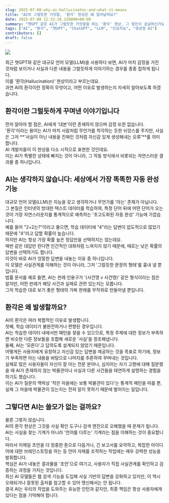 ```yaml
---
slug: 2025-07-08-why-ai-hallucinates-and-what-it-means
title: "AI의 그럴듯한 거짓말, '환각' 현상은 왜 일어날까요?"
date: 2025-07-08 12:32:28.226000+00:00
summary: "챗GPT 같은 AI가 그럴듯한 거짓말을 하는 '환각' 현상, 그 원인이 궁금하신가요? AI가 지식을 이해하는 것이 아니라, 방대한 데이터 속에서 가장 그럴듯한 단어를 예측하는 원리를 파헤치고 올바른 활용법을 알아봅니다."
tags: ["AI", "환각", "챗GPT", "ChatGPT", "LLM", "인공지능", "생성형 AI"]
contributors: []
draft: false
---
```


![](https://blogger.googleusercontent.com/img/a/AVvXsEhKcBqcsHtCweLCsKoU92ejvqLTo4sws3XrT73GakeETjBKtEd7itdYh6CaqyTzKpuZQU7QnmYeUqX_jEDq658K_6dX3skJ8EHzBBt7NKN_zFq2oTjBrBOEM07bF7eUw3DUYGkKCn0YHAWUkdDdLA2hVux1sk1TC5bveWuBMKg-kgxhqCU4_hg0DUOJo0A)

최근 챗GPT와 같은 대규모 언어 모델(LLM)을 사용하다 보면, AI가 마치 감정을 가진 것처럼 보이거나 사실과 다른 내용을 그럴듯하게 이야기하는 경우를 종종 접하게 됩니다.<br />이를 '환각(Hallucination)' 현상이라고 부르는데요.<br />과연 AI의 환각이란 정확히 무엇이고, 어떤 이유로 발생하는지 자세히 알아보도록 하겠습니다.<br />

## 환각이란 그럴듯하게 꾸며낸 이야기입니다

먼저 알아야 할 점은, AI에게 '대본'이란 존재하지 않으며 감정 또한 없습니다.<br />'환각'이라는 용어는 AI가 마치 사람처럼 무언가를 착각하는 듯한 뉘앙스를 주지만, 사실은 그저 **'사실이 아닌 내용을 진짜인 것처럼 자신감 있게 생성해내는 오류'**를 의미합니다.<br />AI 개발자들이 이 현상을 다소 시적으로 표현한 것인데요.<br />이는 AI가 특별한 상태에 빠지는 것이 아니라, 그 작동 방식에서 비롯되는 자연스러운 결과물 중 하나입니다.<br />

## AI는 생각하지 않습니다: 세상에서 가장 똑똑한 자동 완성 기능

대규모 언어 모델(LLM)은 지능을 갖고 생각하거나 무언가를 '아는' 존재가 아닙니다.<br />그 본질은 인터넷의 방대한 텍스트 데이터를 학습하여, 특정 단어 뒤에 어떤 단어가 오는 것이 가장 자연스러운지를 통계적으로 예측하는 '초고도화된 자동 완성' 기능에 가깝습니다.<br />예를 들어 "2+2는?"이라고 물으면, 학습 데이터에 "4"라는 답변이 압도적으로 많았기 때문에 "4"라고 답할 확률이 높습니다.<br />하지만 AI는 항상 가장 확률 높은 정답만을 선택하지는 않는데요.<br />매번 같은 대답만 한다면 인간적인 대화처럼 느껴지지 않기 때문에, 때로는 낮은 확률의 답변을 선택하기도 합니다.<br />이것이 바로 AI가 엉뚱한 답변을 내놓는 이유 중 하나입니다.<br />이 모델은 사실관계를 이해하는 것이 아니라, 그저 '그럴듯한 문장의 형태'를 흉내 낼 뿐입니다.<br />법률 문서를 예로 들면, AI는 판례 인용구가 '(사건명 v 사건명)' 같은 형식이라는 점은 알지만, 어떤 판례가 해당 사건과 실제로 관련 있는지는 모릅니다.<br />그저 학습한 대로 보기 좋은 형태의 가짜 판례를 무작위로 만들어낼 뿐입니다.<br />

## 환각은 왜 발생할까요?

AI의 환각은 여러 복합적인 이유로 발생합니다.<br />첫째, 학습 데이터가 불완전하거나 편향된 경우입니다.<br />AI는 학습한 데이터 내에서만 패턴을 찾을 수 있으므로, 특정 주제에 대한 정보가 부족하면 비슷한 다른 정보들을 조합해 새로운 '사실'을 창조해냅니다.<br />둘째, AI는 '모른다'고 답하도록 설계되지 않았기 때문입니다.<br />어떻게든 사용자에게 유창하고 자신감 있는 답변을 제공하는 것을 목표로 하기에, 정보가 부족하면 아는 내용을 바탕으로 나머지를 추론하여 꾸며내는 것입니다.<br />실제로 많은 사용자들이 자신이 잘 아는 전문 분야나, 심지어는 자기 고향에 대해 질문했을 때 AI가 존재하지 않는 박물관이나 사실과 다른 사건들을 태연하게 설명하는 경험을 하기도 했습니다.<br />이는 AI가 질문의 맥락상 '작은 마을에는 보통 박물관이 있다'는 통계적 패턴을 따를 뿐, 실제 그 마을에 박물관이 있는지는 전혀 알지 못하기 때문에 벌어지는 일입니다.<br />

## 그렇다면 AI는 쓸모가 없는 걸까요?

물론 그렇지 않습니다.<br />AI의 환각 현상은 그것을 사실 확인 도구나 검색 엔진으로 오해했을 때 문제가 됩니다.<br />AI는 사실을 찾는 기계가 아니라 '언어를 다루는' 기계라는 점을 이해하는 것이 중요합니다.<br />따라서 이메일 초안을 더 정중한 톤으로 다듬거나, 긴 보고서를 요약하고, 복잡한 아이디어에 대한 브레인스토밍을 하는 등 언어 자체를 조작하는 작업에는 매우 강력한 성능을 발휘합니다.<br />핵심은 AI가 내놓은 결과물을 '초안'으로 여기고, 사용자가 직접 사실관계를 확인하고 검증하는 과정을 거치는 것입니다.<br />최신 AI 모델들은 웹 검색 기능을 도입해 사실 기반의 답변을 강화하고 있지만, 이 역시 오래되거나 잘못된 출처를 참고할 수 있어 맹신해서는 안 됩니다.<br />결국 AI는 우리의 작업을 도와주는 유능한 인턴과 같지만, 최종 책임은 항상 사용자에게 있다는 점을 기억해야 합니다.<br />
